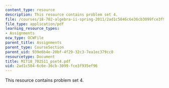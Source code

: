 ```yaml
---
content_type: resource
description: This resource contains problem set 4.
file: /courses/18-702-algebra-ii-spring-2011/2ad1c5846c6e36cb3099fce3f935ef96_MIT18_702S11_pset4.pdf
file_type: application/pdf
learning_resource_types:
- Assignments
ocw_type: OCWFile
parent_title: Assignments
parent_type: CourseSection
parent_uid: 939e6b4e-20bf-4f29-32c3-7ea1ec379cc0
resourcetype: Document
title: MIT18_702S11_pset4.pdf
uid: 2ad1c584-6c6e-36cb-3099-fce3f935ef96
---
```

This resource contains problem set 4.

